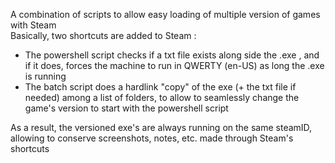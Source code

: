 A combination of scripts to allow easy loading of multiple version of games with Steam  
Basically, two shortcuts are added to Steam :  

* The powershell script checks if a txt file exists along side the .exe , and if it does, forces the machine to run in QWERTY (en-US) as long the .exe is running  
* The batch script does a hardlink "copy" of the exe (+ the txt file if needed) among a list of folders, to allow to seamlessly change the game's version to start with the powershell script  

As a result, the versioned exe's are always running on the same steamID, allowing to conserve screenshots, notes, etc. made through Steam's shortcuts  
